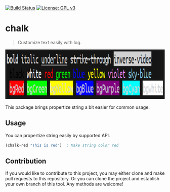 [![Build Status](https://travis-ci.com/jcs-elpa/chalk.svg?branch=master)](https://travis-ci.com/jcs-elpa/chalk)
[![License: GPL v3](https://img.shields.io/badge/License-GPL%20v3-blue.svg)](https://www.gnu.org/licenses/gpl-3.0)

# chalk
> Customize text easily with log.

<p align="center">
  <img src="./etc/demo.png" width="1100" height="156"/>
</p>

This package brings propertize string a bit easier for common usage.

## Usage

You can propertize string easily by supported API.

```el
(chalk-red "This is red")  ; Make string color red
```

## Contribution

If you would like to contribute to this project, you may either
clone and make pull requests to this repository. Or you can
clone the project and establish your own branch of this tool.
Any methods are welcome!
